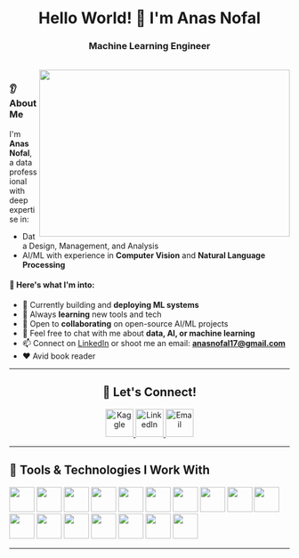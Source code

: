 <h1 align="center">Hello World! 👋 I'm Anas Nofal</h1>
<h3 align="center">Machine Learning Engineer</h3>  
<br />

<img align="right" src="https://uploads-ssl.webflow.com/5c19100c2b50073e6ee69da1/60d35967a853a1b14851703b_All%20the%20data%20(1).gif" width="450px" height="300px"/>

### 👂 About Me

I'm **Anas Nofal**, a data professional with deep expertise in:

- Data Design, Management, and Analysis  
- AI/ML with experience in **Computer Vision** and **Natural Language Processing**

#### 🧠 Here's what I'm into:

- 🔭 Currently building and **deploying ML systems**
- 🌱 Always **learning** new tools and tech
- 🤝 Open to **collaborating** on open-source AI/ML projects
- 💬 Feel free to chat with me about **data, AI, or machine learning**
- 📫 Connect on [LinkedIn](https://www.linkedin.com/in/anasnofal17/) or shoot me an email: **[anasnofal17@gmail.com](mailto:anasnofal17@gmail.com)**
- ❤️ Avid book reader 

---

<h2 align="center">💬 Let's Connect!</h2>

<p align="center">
  <a href="https://www.kaggle.com/anasnofal">
    <img height="50" src="https://cdn3.iconfinder.com/data/icons/logos-and-brands-adobe/512/189_Kaggle-512.png" alt="Kaggle"/>
  </a>
  <a href="https://www.linkedin.com/in/anasnofal17/">
    <img height="50" src="https://user-images.githubusercontent.com/46517096/166973395-19676cd8-f8ec-4abf-83ff-da8243505b82.png" alt="LinkedIn"/>
  </a>
  <a href="mailto:anasnofal17@gmail.com">
    <img height="50" src="https://techcommunity.microsoft.com/t5/image/serverpage/image-id/172206i70472167E79B9D0F/image-size/large?v=v2&px=999" alt="Email"/>
  </a>
</p>

---

<h2>🚀 Tools & Technologies I Work With</h2>

<p align="left">
  <img src="https://cdn.jsdelivr.net/gh/devicons/devicon/icons/python/python-original.svg" width="45" height="45"/>
  <img src="https://cdn.jsdelivr.net/gh/devicons/devicon/icons/postgresql/postgresql-original-wordmark.svg" width="45" height="45"/>
  <img src="https://cdn.jsdelivr.net/gh/devicons/devicon/icons/mongodb/mongodb-original-wordmark.svg" width="45" height="45"/>
  <img src="https://cdn.jsdelivr.net/gh/devicons/devicon/icons/sqlite/sqlite-original-wordmark.svg" width="45" height="45"/>
  <img src="https://cdn.jsdelivr.net/gh/devicons/devicon/icons/sqlalchemy/sqlalchemy-original.svg" width="45" height="45"/>
  <img src="https://cdn.jsdelivr.net/gh/devicons/devicon/icons/pandas/pandas-original-wordmark.svg" width="45" height="45"/>
  <img src="https://cdn.jsdelivr.net/gh/devicons/devicon/icons/numpy/numpy-original.svg" width="45" height="45"/>
  <img src="https://cdn.jsdelivr.net/gh/devicons/devicon/icons/tensorflow/tensorflow-original.svg" width="45" height="45"/>
  <img src="https://cdn.jsdelivr.net/gh/devicons/devicon/icons/pytorch/pytorch-original.svg" width="45" height="45"/>
  <img src="https://cdn.jsdelivr.net/gh/devicons/devicon/icons/opencv/opencv-original-wordmark.svg" width="45" height="45"/>
  <img src="https://cdn.jsdelivr.net/gh/devicons/devicon/icons/fastapi/fastapi-original.svg" width="45" height="45"/>
  <img src="https://cdn.jsdelivr.net/gh/devicons/devicon/icons/docker/docker-original-wordmark.svg" width="45" height="45"/>
  <img src="https://cdn.jsdelivr.net/gh/devicons/devicon/icons/linux/linux-original.svg" width="45" height="45"/>
  <img src="https://cdn.jsdelivr.net/gh/devicons/devicon/icons/pytest/pytest-original-wordmark.svg" width="45" height="45"/>
  <img src="https://cdn.jsdelivr.net/gh/devicons/devicon/icons/git/git-original.svg" width="45" height="45"/>
  <img src="https://cdn.jsdelivr.net/gh/devicons/devicon/icons/slack/slack-original.svg" width="45" height="45"/>
  <img src="https://cdn.jsdelivr.net/gh/devicons/devicon/icons/vscode/vscode-original.svg" width="45" height="45"/>
</p>

---

